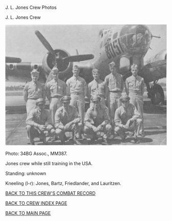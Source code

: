
J. L. Jones Crew Photos






 




J. L. Jones Crew  
  

![](JonesJL.jpg)  

Photo: 34BG Assoc., MM387.  

Jones crew while still training in the USA.  

Standing: unknown   

Kneeling (l-r): Jones, Bartz, Friedlander, and Lauritzen.  
  

[BACK TO THIS CREW'S COMBAT RECORD](crews/JonesJL.md)  

[BACK TO CREW INDEX PAGE](000crews.md)  

[BACK TO MAIN PAGE](index.html)


